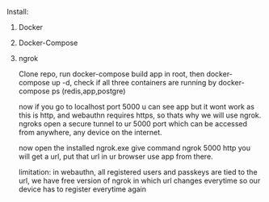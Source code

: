 Install:
1. Docker
2. Docker-Compose
3. ngrok

   Clone repo,
   run docker-compose build app in root,
   then docker-compose up -d,
   check if all three containers are running by docker-compose ps (redis,app,postgre)

   now if you go to localhost port 5000 u can see app but it wont work as this is http, and webauthn requires https, so thats why we will use ngrok.
   ngroks open a secure tunnel to ur 5000 port which can be accessed from anywhere, any device on the internet.

   now open the installed ngrok.exe
   give command ngrok 5000 http
   you will get a url,
   put that url in ur browser
   use app from there.

   limitation:
   in webauthn, all registered users and passkeys are tied to the url,
   we have free version of ngrok in which url changes everytime
   so our device has to register everytime again
